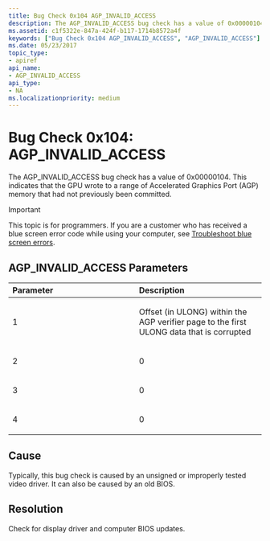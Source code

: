 ```yaml
---
title: Bug Check 0x104 AGP_INVALID_ACCESS
description: The AGP_INVALID_ACCESS bug check has a value of 0x00000104. This indicates that the GPU wrote to a range of Accelerated Graphics Port (AGP) memory that had not previously been committed.
ms.assetid: c1f5322e-847a-424f-b117-1714b8572a4f
keywords: ["Bug Check 0x104 AGP_INVALID_ACCESS", "AGP_INVALID_ACCESS"]
ms.date: 05/23/2017
topic_type:
- apiref
api_name:
- AGP_INVALID_ACCESS
api_type:
- NA
ms.localizationpriority: medium
---
```


# Bug Check 0x104: AGP\_INVALID\_ACCESS


The AGP\_INVALID\_ACCESS bug check has a value of 0x00000104. This indicates that the GPU wrote to a range of Accelerated Graphics Port (AGP) memory that had not previously been committed.

> [!IMPORTANT]
> This topic is for programmers. If you are a customer who has received a blue screen error code while using your computer, see [Troubleshoot blue screen errors](https://www.windows.com/stopcode).


## AGP\_INVALID\_ACCESS Parameters


<table>
<colgroup>
<col width="50%" />
<col width="50%" />
</colgroup>
<thead>
<tr class="header">
<th align="left">Parameter</th>
<th align="left">Description</th>
</tr>
</thead>
<tbody>
<tr class="odd">
<td align="left"><p>1</p></td>
<td align="left"><p>Offset (in ULONG) within the AGP verifier page to the first ULONG data that is corrupted</p></td>
</tr>
<tr class="even">
<td align="left"><p>2</p></td>
<td align="left"><p>0</p></td>
</tr>
<tr class="odd">
<td align="left"><p>3</p></td>
<td align="left"><p>0</p></td>
</tr>
<tr class="even">
<td align="left"><p>4</p></td>
<td align="left"><p>0</p></td>
</tr>
</tbody>
</table>

 

Cause
-----

Typically, this bug check is caused by an unsigned or improperly tested video driver. It can also be caused by an old BIOS.

Resolution
----------

Check for display driver and computer BIOS updates.

 

 




